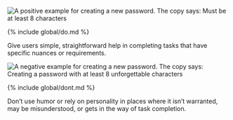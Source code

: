 ![A positive example for creating a new password. The copy says: Must be at least 8 characters](../images/copy/writing-for-the-user/ensure-content-is-appropriate-do.svg)

{% include global/do.md %}

<figcaption>Give users simple, straightforward help in completing tasks that have specific nuances or requirements.</figcaption>

![A negative example for creating a new password. The copy says: Creating a password with at least 8 unforgettable characters](../images/copy/writing-for-the-user/ensure-content-is-appropriate-dont.svg)

{% include global/dont.md %}

<figcaption>Don’t use humor or rely on personality in places where it isn’t warranted, may be misunderstood, or gets in the way of task completion.</figcaption>
